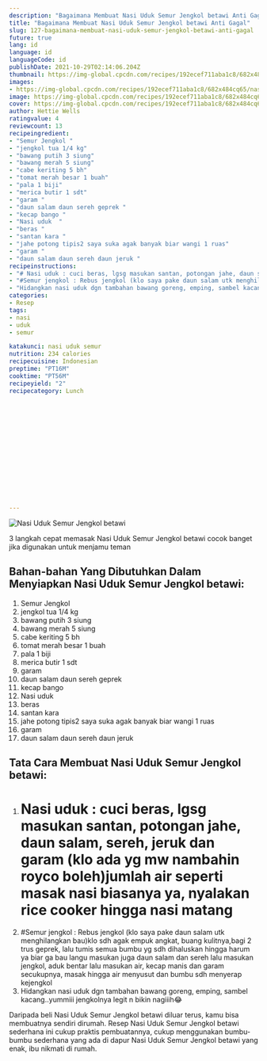 ```yaml
---
description: "Bagaimana Membuat Nasi Uduk Semur Jengkol betawi Anti Gagal"
title: "Bagaimana Membuat Nasi Uduk Semur Jengkol betawi Anti Gagal"
slug: 127-bagaimana-membuat-nasi-uduk-semur-jengkol-betawi-anti-gagal
future: true
lang: id
language: id
languageCode: id
publishDate: 2021-10-29T02:14:06.204Z 
thumbnail: https://img-global.cpcdn.com/recipes/192ecef711aba1c8/682x484cq65/nasi-uduk-semur-jengkol-betawi-foto-resep-utama.webp
images:
- https://img-global.cpcdn.com/recipes/192ecef711aba1c8/682x484cq65/nasi-uduk-semur-jengkol-betawi-foto-resep-utama.webp
image: https://img-global.cpcdn.com/recipes/192ecef711aba1c8/682x484cq65/nasi-uduk-semur-jengkol-betawi-foto-resep-utama.webp
cover: https://img-global.cpcdn.com/recipes/192ecef711aba1c8/682x484cq65/nasi-uduk-semur-jengkol-betawi-foto-resep-utama.webp
author: Hettie Wells
ratingvalue: 4
reviewcount: 13
recipeingredient:
- "Semur Jengkol "
- "jengkol tua 1/4 kg"
- "bawang putih 3 siung"
- "bawang merah 5 siung"
- "cabe keriting 5 bh"
- "tomat merah besar 1 buah"
- "pala 1 biji"
- "merica butir 1 sdt"
- "garam "
- "daun salam daun sereh geprek "
- "kecap bango "
- "Nasi uduk  "
- "beras "
- "santan kara "
- "jahe potong tipis2 saya suka agak banyak biar wangi 1 ruas"
- "garam "
- "daun salam daun sereh daun jeruk "
recipeinstructions:
- "# Nasi uduk : cuci beras, lgsg masukan santan, potongan jahe, daun salam, sereh, jeruk dan garam (klo ada yg mw nambahin royco boleh)jumlah air seperti masak nasi biasanya ya, nyalakan rice cooker hingga nasi matang"
- "#Semur jengkol : Rebus jengkol (klo saya pake daun salam utk menghilangkan bau)klo sdh agak empuk angkat, buang kulitnya,bagi 2 trus geprek, lalu tumis semua bumbu yg sdh dihaluskan hingga harum ya biar ga bau langu masukan juga daun salam dan sereh lalu masukan jengkol, aduk bentar lalu masukan air, kecap manis dan garam secukupnya, masak hingga air menyusut dan bumbu sdh menyerap kejengkol"
- "Hidangkan nasi uduk dgn tambahan bawang goreng, emping, sambel kacang..yummiii jengkolnya legit n bikin nagiiih😂"
categories:
- Resep
tags:
- nasi
- uduk
- semur

katakunci: nasi uduk semur 
nutrition: 234 calories
recipecuisine: Indonesian
preptime: "PT16M"
cooktime: "PT56M"
recipeyield: "2"
recipecategory: Lunch


     
    
    
    
    
    
    
    
    
    
    
      
    
---
```



![Nasi Uduk Semur Jengkol betawi](https://img-global.cpcdn.com/recipes/192ecef711aba1c8/682x484cq65/nasi-uduk-semur-jengkol-betawi-foto-resep-utama.webp)

3 langkah cepat memasak  Nasi Uduk Semur Jengkol betawi cocok banget jika digunakan untuk menjamu teman

<!--inarticleads1-->

## Bahan-bahan Yang Dibutuhkan Dalam Menyiapkan Nasi Uduk Semur Jengkol betawi:

1. Semur Jengkol 
1. jengkol tua 1/4 kg
1. bawang putih 3 siung
1. bawang merah 5 siung
1. cabe keriting 5 bh
1. tomat merah besar 1 buah
1. pala 1 biji
1. merica butir 1 sdt
1. garam 
1. daun salam daun sereh geprek 
1. kecap bango 
1. Nasi uduk  
1. beras 
1. santan kara 
1. jahe potong tipis2 saya suka agak banyak biar wangi 1 ruas
1. garam 
1. daun salam daun sereh daun jeruk 



<!--inarticleads2-->

## Tata Cara Membuat Nasi Uduk Semur Jengkol betawi:

1. # Nasi uduk : cuci beras, lgsg masukan santan, potongan jahe, daun salam, sereh, jeruk dan garam (klo ada yg mw nambahin royco boleh)jumlah air seperti masak nasi biasanya ya, nyalakan rice cooker hingga nasi matang
1. #Semur jengkol : Rebus jengkol (klo saya pake daun salam utk menghilangkan bau)klo sdh agak empuk angkat, buang kulitnya,bagi 2 trus geprek, lalu tumis semua bumbu yg sdh dihaluskan hingga harum ya biar ga bau langu masukan juga daun salam dan sereh lalu masukan jengkol, aduk bentar lalu masukan air, kecap manis dan garam secukupnya, masak hingga air menyusut dan bumbu sdh menyerap kejengkol
1. Hidangkan nasi uduk dgn tambahan bawang goreng, emping, sambel kacang..yummiii jengkolnya legit n bikin nagiiih😂




Daripada   beli  Nasi Uduk Semur Jengkol betawi  diluar terus, kamu  bisa membuatnya sendiri dirumah. Resep  Nasi Uduk Semur Jengkol betawi  sederhana ini cukup praktis pembuatannya, cukup menggunakan bumbu-bumbu sederhana yang ada di dapur  Nasi Uduk Semur Jengkol betawi  yang enak, ibu nikmati di rumah.
